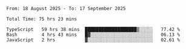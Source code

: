 <!--START_SECTION:waka-->

```abap
From: 18 August 2025 - To: 17 September 2025

Total Time: 75 hrs 23 mins

TypeScript   59 hrs 38 mins  ███████████████████▒░░░░░   77.42 %
Bash         4 hrs 43 mins   █▓░░░░░░░░░░░░░░░░░░░░░░░   06.13 %
JavaScript   2 hrs           ▓░░░░░░░░░░░░░░░░░░░░░░░░   02.61 %
```

<!--END_SECTION:waka-->
